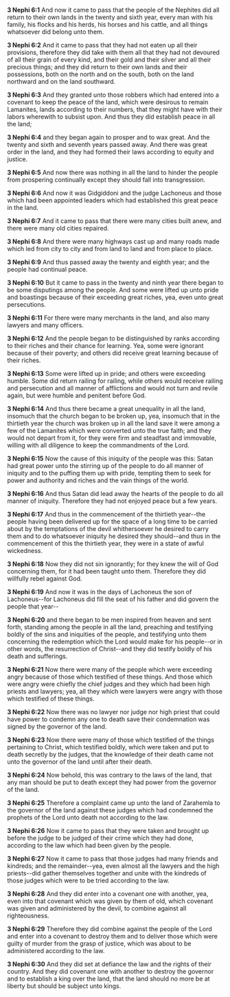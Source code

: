**3 Nephi 6:1** And now it came to pass that the people of the Nephites did all return to their own lands in the twenty and sixth year, every man with his family, his flocks and his herds, his horses and his cattle, and all things whatsoever did belong unto them.

**3 Nephi 6:2** And it came to pass that they had not eaten up all their provisions, therefore they did take with them all that they had not devoured of all their grain of every kind, and their gold and their silver and all their precious things; and they did return to their own lands and their possessions, both on the north and on the south, both on the land northward and on the land southward.

**3 Nephi 6:3** And they granted unto those robbers which had entered into a covenant to keep the peace of the land, which were desirous to remain Lamanites, lands according to their numbers, that they might have with their labors wherewith to subsist upon. And thus they did establish peace in all the land;

**3 Nephi 6:4** and they began again to prosper and to wax great. And the twenty and sixth and seventh years passed away. And there was great order in the land, and they had formed their laws according to equity and justice.

**3 Nephi 6:5** And now there was nothing in all the land to hinder the people from prospering continually except they should fall into transgression.

**3 Nephi 6:6** And now it was Gidgiddoni and the judge Lachoneus and those which had been appointed leaders which had established this great peace in the land.

**3 Nephi 6:7** And it came to pass that there were many cities built anew, and there were many old cities repaired.

**3 Nephi 6:8** And there were many highways cast up and many roads made which led from city to city and from land to land and from place to place.

**3 Nephi 6:9** And thus passed away the twenty and eighth year; and the people had continual peace.

**3 Nephi 6:10** But it came to pass in the twenty and ninth year there began to be some disputings among the people. And some were lifted up unto pride and boastings because of their exceeding great riches, yea, even unto great persecutions.

**3 Nephi 6:11** For there were many merchants in the land, and also many lawyers and many officers.

**3 Nephi 6:12** And the people began to be distinguished by ranks according to their riches and their chance for learning. Yea, some were ignorant because of their poverty; and others did receive great learning because of their riches.

**3 Nephi 6:13** Some were lifted up in pride; and others were exceeding humble. Some did return railing for railing, while others would receive railing and persecution and all manner of afflictions and would not turn and revile again, but were humble and penitent before God.

**3 Nephi 6:14** And thus there became a great unequality in all the land, insomuch that the church began to be broken up, yea, insomuch that in the thirtieth year the church was broken up in all the land save it were among a few of the Lamanites which were converted unto the true faith; and they would not depart from it, for they were firm and steadfast and immovable, willing with all diligence to keep the commandments of the Lord.

**3 Nephi 6:15** Now the cause of this iniquity of the people was this: Satan had great power unto the stirring up of the people to do all manner of iniquity and to the puffing them up with pride, tempting them to seek for power and authority and riches and the vain things of the world.

**3 Nephi 6:16** And thus Satan did lead away the hearts of the people to do all manner of iniquity. Therefore they had not enjoyed peace but a few years.

**3 Nephi 6:17** And thus in the commencement of the thirtieth year--the people having been delivered up for the space of a long time to be carried about by the temptations of the devil whithersoever he desired to carry them and to do whatsoever iniquity he desired they should--and thus in the commencement of this the thirtieth year, they were in a state of awful wickedness.

**3 Nephi 6:18** Now they did not sin ignorantly; for they knew the will of God concerning them, for it had been taught unto them. Therefore they did willfully rebel against God.

**3 Nephi 6:19** And now it was in the days of Lachoneus the son of Lachoneus--for Lachoneus did fill the seat of his father and did govern the people that year--

**3 Nephi 6:20** and there began to be men inspired from heaven and sent forth, standing among the people in all the land, preaching and testifying boldly of the sins and iniquities of the people, and testifying unto them concerning the redemption which the Lord would make for his people--or in other words, the resurrection of Christ--and they did testify boldly of his death and sufferings.

**3 Nephi 6:21** Now there were many of the people which were exceeding angry because of those which testified of these things. And those which were angry were chiefly the chief judges and they which had been high priests and lawyers; yea, all they which were lawyers were angry with those which testified of these things.

**3 Nephi 6:22** Now there was no lawyer nor judge nor high priest that could have power to condemn any one to death save their condemnation was signed by the governor of the land.

**3 Nephi 6:23** Now there were many of those which testified of the things pertaining to Christ, which testified boldly, which were taken and put to death secretly by the judges, that the knowledge of their death came not unto the governor of the land until after their death.

**3 Nephi 6:24** Now behold, this was contrary to the laws of the land, that any man should be put to death except they had power from the governor of the land.

**3 Nephi 6:25** Therefore a complaint came up unto the land of Zarahemla to the governor of the land against these judges which had condemned the prophets of the Lord unto death not according to the law.

**3 Nephi 6:26** Now it came to pass that they were taken and brought up before the judge to be judged of their crime which they had done, according to the law which had been given by the people.

**3 Nephi 6:27** Now it came to pass that those judges had many friends and kindreds; and the remainder--yea, even almost all the lawyers and the high priests--did gather themselves together and unite with the kindreds of those judges which were to be tried according to the law.

**3 Nephi 6:28** And they did enter into a covenant one with another, yea, even into that covenant which was given by them of old, which covenant was given and administered by the devil, to combine against all righteousness.

**3 Nephi 6:29** Therefore they did combine against the people of the Lord and enter into a covenant to destroy them and to deliver those which were guilty of murder from the grasp of justice, which was about to be administered according to the law.

**3 Nephi 6:30** And they did set at defiance the law and the rights of their country. And they did covenant one with another to destroy the governor and to establish a king over the land, that the land should no more be at liberty but should be subject unto kings.

